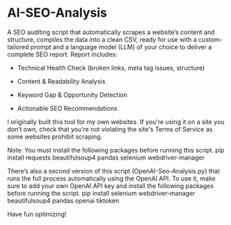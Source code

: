 # AI-SEO-Analysis
A SEO auditing script that automatically scrapes a website’s content and structure, compiles the data into a clean CSV, ready for use with a custom-tailored prompt and a language model (LLM) of your choice to deliver a complete SEO report.
Report includes:
- Technical Health Check (broken links, meta tag issues, structure)

- Content & Readability Analysis

- Keyword Gap & Opportunity Detection

- Actionable SEO Recommendations

I originally built this tool for my own websites. If you're using it on a site you don’t own, check that you’re not violating the site's Terms of Service as some websites prohibit scraping.

Note: You must install the following packages before running this script.
pip install requests beautifulsoup4 pandas selenium webdriver-manager

There’s also a second version of this script (OpenAI-Seo-Analysis.py) that runs the full process automatically using the OpenAI API.
To use it, make sure to add your own OpenAI API key and install the following packages before running the script.
pip install selenium webdriver-manager beautifulsoup4 pandas openai tiktoken

Have fun optimizing!
